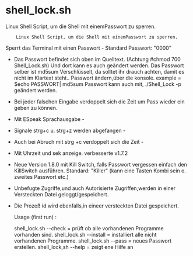 

# shell_lock.sh

Linux Shell Script, um die Shell mit einemPasswort zu sperren.


    
        Linux Shell Script, um die Shell mit einemPasswort zu sperren.

  Sperrt das Terminal mit einen Passwort - Standard Passwort: "0000"
- Das Passwort befindet sich oben im Quelltext. (Achtung #chmod 700 Shell_Lock.sh)
  Und dort kann es auch geändert werden. Das Passwort selber ist md5sum Verschlüsselt,
  da solltet ihr drauch achten, damit es nicht im Klartext steht..
  Passwort ändern,über die konsole. example = $echo PASSWORT| md5sum
  Passwort kann auch mit,  ./Shell_Lock -p   geändert werden.
- Bei jeder falschen Eingabe verdoppelt sich die Zeit um Pass wieder
  ein geben zu können.  
- Mit ESpeak Sprachausgabe  -
- Signale strg+c u. strg+z werden abgefangen -
- Auch bei Abruch mit strg +c verdoppelt sich die Zeit -
- Mit Uhrzeit und sek anzeige. verbesserte v1.7.2
- Neue Version 1.8.0 mit Kill Switch, falls Passwort vergessen
  einfach den KillSwitch ausführen. Standard: "Killer"
  (kann eine Tasten Kombi sein o. zweites Passwort etc.)
- Unbefugte Zugriffe,und auch Autorisierte Zugriffen,werden in einer 
  Versteckten Datei geloggt/gespeichert.
- Die Prozeß id wird ebenfalls,in eineer versteckten Datei gespeichert.

  Usage  (first run) :

  shell_lock.sh --check       =    prüft ob alle vorhandenen Programme vorhanden sind.
  shell_lock.sh --install     =    installiert alle nicht vorhandenen Programme.
  shell_lock.sh --pass        =    neues Passwort erstellen.
  shell_lock,sh --help        =    zeigt ene Hilfe an


  
